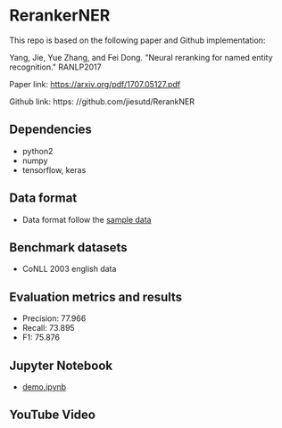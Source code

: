 # RerankerNER
This repo is based on the following paper and Github implementation:

Yang, Jie, Yue Zhang, and Fei Dong. "Neural reranking for named entity recognition." RANLP2017

Paper link:
https://arxiv.org/pdf/1707.05127.pdf

Github link:
https: //github.com/jiesutd/RerankNER

## Dependencies
* python2
* numpy
* tensorflow, keras

## Data format
* Data format follow the [sample data](./data/small_train.txt)

## Benchmark datasets
* CoNLL 2003 english data

## Evaluation metrics and results
* Precision: 77.966
* Recall: 73.895
* F1: 75.876

## Jupyter Notebook
* [demo.ipynb](./demo.ipynb)

## YouTube Video